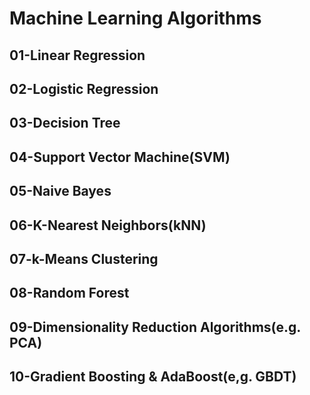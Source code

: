 # __Machine Learning Algorithms__

## __01-Linear Regression__

## __02-Logistic Regression__

## __03-Decision Tree__

## __04-Support Vector Machine(SVM)__


## __05-Naive Bayes__

## __06-K-Nearest Neighbors(kNN)__

## __07-k-Means Clustering__
## __08-Random Forest__
## __09-Dimensionality Reduction Algorithms(e.g. PCA)__

## __10-Gradient Boosting & AdaBoost(e,g. GBDT)__


